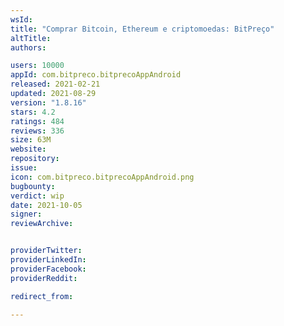 ```yaml
---
wsId: 
title: "Comprar Bitcoin, Ethereum e criptomoedas: BitPreço"
altTitle: 
authors:

users: 10000
appId: com.bitpreco.bitprecoAppAndroid
released: 2021-02-21
updated: 2021-08-29
version: "1.8.16"
stars: 4.2
ratings: 484
reviews: 336
size: 63M
website: 
repository: 
issue: 
icon: com.bitpreco.bitprecoAppAndroid.png
bugbounty: 
verdict: wip
date: 2021-10-05
signer: 
reviewArchive:


providerTwitter: 
providerLinkedIn: 
providerFacebook: 
providerReddit: 

redirect_from:

---
```



